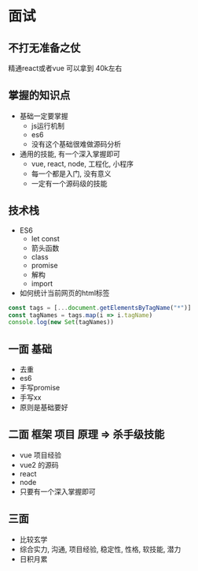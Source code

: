 #	面试
##	不打无准备之仗
精通react或者vue 可以拿到 40k左右

##	掌握的知识点
+	基础一定要掌握
	-	js运行机制
	- 	es6
	-  没有这个基础很难做源码分析
+	通用的技能, 有一个深入掌握即可
	-	vue, react, node, 工程化, 小程序
	- 	每一个都是入门, 没有意义
	-  一定有一个源码级的技能

##	技术栈
+	ES6
	+	let const
	+ 	箭头函数
	+  	class
	+   promise
	+   解构
	+   import
+	如何统计当前网页的html标签

```js
const tags = [...document.getElementsByTagName("*")]
const tagNames = tags.map(i => i.tagName)
console.log(new Set(tagNames))
```

##	一面 基础
+	去重
+ 	es6
+  手写promise
+  手写xx
+  原则是基础要好

##	二面 框架 项目 原理 => 杀手级技能
+	vue 项目经验
+ 	vue2 的源码
+  react
+  node
+  只要有一个深入掌握即可

##	三面
+	比较玄学
+ 	综合实力, 沟通, 项目经验, 稳定性, 性格, 软技能, 潜力
+	日积月累









































